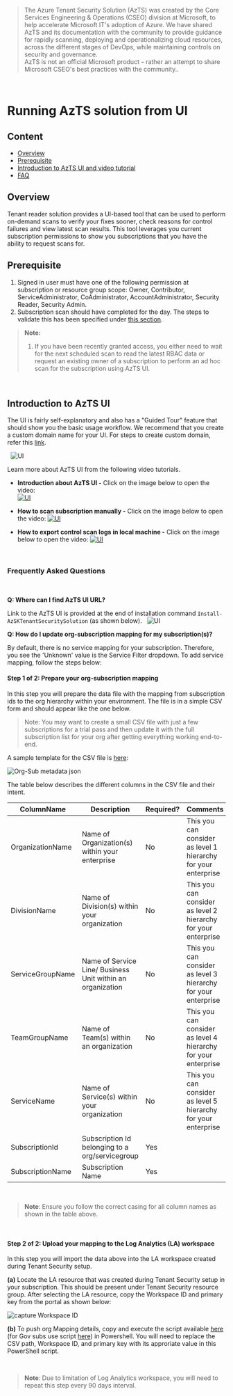 
> The Azure Tenant Security Solution (AzTS) was created by the Core Services Engineering & Operations (CSEO) division at Microsoft, to help accelerate Microsoft IT's adoption of Azure. We have shared AzTS and its documentation with the community to provide guidance for rapidly scanning, deploying and operationalizing cloud resources, across the different stages of DevOps, while maintaining controls on security and governance.
<br>AzTS is not an official Microsoft product – rather an attempt to share Microsoft CSEO's best practices with the community..

</br>

# Running AzTS solution from UI

## Content

- [Overview](README.md#overview)
- [Prerequisite](README.md#prerequisite)
- [Introduction to AzTS UI and video tutorial](README.md#introduction-to-azts-ui)
- [FAQ](README.md#frequently-asked-questions)


## Overview

Tenant reader solution provides a UI-based tool that can be used to perform on-demand scans to verify your fixes sooner, check reasons for control failures and view latest scan results. This tool leverages you current subscription permissions to show you subscriptions that you have the ability to request scans for. 

## Prerequisite

1. Signed in user must have one of the following permission at subscription or resource group scope: Owner, Contributor, ServiceAdministrator, CoAdministrator, AccountAdministrator, Security Reader, Security Admin.
2. Subscription scan should have completed for the day. The steps to validate this has been specified under [this section](README.md#2-verifying-that-tenant-security-solution-installation-is-complete).
> **Note:**
> 1. If you have been recently granted access, you either need to wait for the next scheduled scan to read the latest RBAC data or request an existing owner of a subscription to perform an ad hoc scan for the subscription using AzTS UI.
>

</br>

## Introduction to AzTS UI

The UI is fairly self-explanatory and also has a "Guided Tour" feature that should show you the basic usage workflow. We recommend that you create a custom domain name for your UI. For steps to create custom domain, refer this [link](https://docs.microsoft.com/en-us/azure/app-service/app-service-web-tutorial-custom-domain).

&nbsp;&nbsp;![UI](../Images/13_TSS_UIOverview.png) 

Learn more about AzTS UI from the following video tutorials.

- **Introduction about AzTS UI -** Click on the image below to open the video:  
[![UI](../Images/13_TSS_UIOverview.png)](https://aztsvideoforgithub.blob.core.windows.net/testvideocontainer/Ext_Introduction_About_AzTS_UI.mp4)

- **How to scan subscription manually -** Click on the image below to open the video: 
[![UI](../Images/13_TSS_UIOverview.png)](https://aztsvideoforgithub.blob.core.windows.net/testvideocontainer/Ext_Scan_Subscription_Manually.mp4)

- **How to export control scan logs in local machine -** Click on the image below to open the video: 
[![UI](../Images/13_TSS_UIOverview.png)](https://aztsvideoforgithub.blob.core.windows.net/testvideocontainer/Ext_Export_To_CSV.mp4)

</br>

### **Frequently Asked Questions**

</br>

**Q: Where can I find AzTS UI URL?**

Link to the AzTS UI is provided at the end of installation command ```Install-AzSKTenantSecuritySolution``` (as shown below).
&nbsp;&nbsp;![UI](../Images/13_TSS_UIUrlPrintMessageInPSOutput.png) 

**Q: How do I update org-subscription mapping for my subscription(s)?**

By default, there is no service mapping for your subscription. Therefore, you see the 'Unknown' value is the Service Filter dropdown. To add service mapping, follow the steps below:

#### Step 1 of 2: Prepare your org-subscription mapping
In this step you will prepare the data file with the mapping from subscription ids to the org hierarchy within your environment. The file is in a simple CSV form and should appear like the one below. 

> Note: You may want to create a small CSV file with just a few subscriptions for a trial pass and then update it with the full subscription list for your org after getting everything working end-to-end.

A sample template for the CSV file is [here](TemplateFiles/OrgMapping.csv):

![Org-Sub metadata json](../Images/13_TSS_OrgMappingCSV.png) 

The table below describes the different columns in the CSV file and their intent.

| ColumnName  | Description | Required?	|Comments|
| ---- | ---- | ---- | ---- |
| OrganizationName | Name of Organization(s) within your enterprise | No | This you can consider as level 1 hierarchy for your enterprise |
| DivisionName | Name of Division(s) within your organization | No | This you can consider as level 2 hierarchy for your enterprise |
| ServiceGroupName | Name of Service Line/ Business Unit within an organization | No | This you can consider as level 3 hierarchy for your enterprise |
| TeamGroupName | Name of Team(s) within an organization | No | This you can consider as level 4 hierarchy for your enterprise |
| ServiceName | Name of Service(s) within your organization | No | This you can consider as level 5 hierarchy for your enterprise |
| SubscriptionId | Subscription Id belonging to a org/servicegroup | Yes |
| SubscriptionName | Subscription Name | Yes |

<br/>

> **Note**: Ensure you follow the correct casing for all column names as shown in the table above.

<br/>

#### Step 2 of 2: Upload your mapping to the Log Analytics (LA) workspace

In this step you will import the data above into the LA workspace created during Tenant Security setup. 

 **(a)** Locate the LA resource that was created during Tenant Security setup in your subscription. This should be present under Tenant Security resource group. After selecting the LA resource, copy the Workspace ID and primary key from the portal as shown below:

 ![capture Workspace ID](../Images/13_TSS_LAWS_AgentManagement.png)
 
 **(b)** To push org Mapping details, copy and execute the script available [here](Scripts/AzTSPushOrgMappingEvents.ps1) (for Gov subs use script [here](Scripts/AzTSPushOrgMappingEvents.Gov.ps1)) in Powershell. You will need to replace the CSV path, Workspace ID, and primary key with its approriate value in this PowerShell script.

<br/>

 > **Note**: Due to limitation of Log Analytics workspace, you will need to repeat this step every 90 days interval.

<br/>
